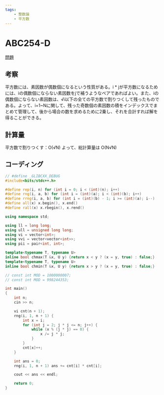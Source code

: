 ```yaml
---
tags:
    - 整数論
    - 平方数
---
```


# ABC254-D

[問題](https://atcoder.jp/contests/abc254/tasks/abc254_d)

## 考察

平方数には、素因数が偶数個になるという性質がある。i \* jが平方数になるためには、iの偶数個にならない素因数をjで補うようなペアであればよい。また、iの偶数個にならない素因数は、√i以下の全ての平方数で割りつくして残ったものである。よって、i=1~Nに関して、残った奇数個の素因数の積をインデックスでまとめて管理して、後から場合の数を求めるために2乗し、それを合計すれば解を得ることができる。

## 計算量

平方数で割りつくす：O(√N)
よって、総計算量は
O(N√N)

## コーディング

```cpp
// #define _GLIBCXX_DEBUG
#include<bits/stdc++.h>

#define rep(i, n) for (int i = 0; i < (int)(n); i++)
#define rng(i, a, b) for (int i = (int)(a); i < (int)(b); i++)
#define rrng(i, a, b) for (int i = (int)(b) - 1; i >= (int)(a); i--)
#define all(x) x.begin(), x.end()
#define rall(x) x.rbegin(), x.rend()

using namespace std;

using ll = long long;
using ull = unsigned long long;
using vi = vector<int>;
using vvi = vector<vector<int>>;
using pii = pair<int, int>;

template<typename T, typename U>
inline bool chmax(T &x, U y) {return x < y ? (x = y, true) : false;}
template<typename T, typename U>
inline bool chmin(T &x, U y) {return x > y ? (x = y, true) : false;}

// const int MOD = 1000000007;
// const int MOD = 998244353;

int main()
{
    int n;
    cin >> n;

    vi cnt(n + 1);
    rng(i, 1, n + 1) {
        int x = i;
        for (int j = 2; j * j <= n; j++) {
            while (x % (j * j) == 0) {
                x /= j * j;
            }
        }
        cnt[x]++;
    }

    int ans = 0;
    rng(i, 1, n + 1) ans += cnt[i] * cnt[i];

    cout << ans << endl;

    return 0;
}
```
